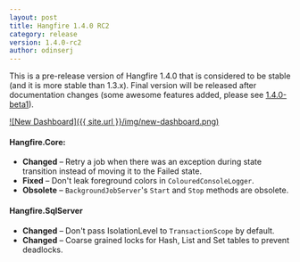 ```yaml
---
layout: post
title: Hangfire 1.4.0 RC2
category: release
version: 1.4.0-rc2
author: odinserj
---
```


This is a pre-release version of Hangfire 1.4.0 that is considered to be stable (and it is more stable than 1.3.x). Final version will be released after documentation changes (some awesome features added, please see [1.4.0-beta1](http://hangfire.io/blog/2015/04/06/hangfire-1.4.0-beta1.html)).

[![New Dashboard]({{ site.url }}/img/new-dashboard.png)](/img/new-dashboard.png)

#### Hangfire.Core:
* **Changed** – Retry a job when there was an exception during state transition instead of moving it to the Failed state.
* **Fixed** – Don't leak foreground colors in `ColouredConsoleLogger`.
* **Obsolete** – `BackgroundJobServer`'s `Start` and `Stop` methods are obsolete.

#### Hangfire.SqlServer
* **Changed** – Don't pass IsolationLevel to `TransactionScope` by default.
* **Changed** – Coarse grained locks for Hash, List and Set tables to prevent deadlocks.
